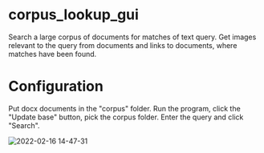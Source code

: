 # corpus_lookup_gui
Search a large corpus of documents for matches of text query. Get images relevant to the query from documents and links to documents, where matches have been found.

# Configuration
Put docx documents in the "corpus" folder.
Run the program, click the "Update base" button, pick the corpus folder.
Enter the query and click "Search".

![2022-02-16 14-47-31](https://user-images.githubusercontent.com/33204359/154260744-f05c89ea-bc57-4140-b1f2-ce22fb8d8fab.gif)
